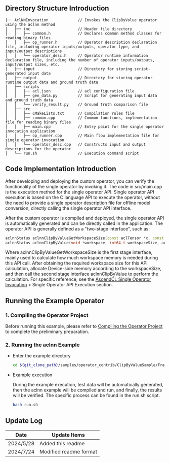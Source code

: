 ## Directory Structure Introduction
``` 
├── AclNNInvocation             // Invokes the ClipByValue operator using the aclnn method
│   ├── inc                     // Header file directory
│   │   ├── common.h            // Declares common method classes for reading binary files
│   │   ├── op_runner.h         // Operator description declaration file, including operator inputs/outputs, operator type, and input/output descriptions
│   │   └── operator_desc.h     // Operator runtime information declaration file, including the number of operator inputs/outputs, input/output sizes, etc.
│   ├── input                   // Directory for storing script-generated input data
│   ├── output                  // Directory for storing operator runtime output data and ground truth data
│   ├── scripts
│   │   ├── acl.json            // acl configuration file
│   │   ├── gen_data.py         // Script for generating input data and ground truth data
│   │   └── verify_result.py    // Ground truth comparison file
│   ├── src
│   │   ├── CMakeLists.txt      // Compilation rules file
│   │   ├── common.cpp          // Common functions, implementation file for reading binary files
│   │   ├── main.cpp            // Entry point for the single operator invocation application
│   │   ├── op_runner.cpp       // Main flow implementation file for single operator invocation
│   │   └── operator_desc.cpp   // Constructs input and output descriptions for the operator
│   └── run.sh                  // Execution command script
``` 

## Code Implementation Introduction
After developing and deploying the custom operator, you can verify the functionality of the single operator by invoking it. The code in src/main.cpp is the execution method for the single operator API. Single operator API execution is based on the C language API to execute the operator, without the need to provide a single operator description file for offline model conversion, directly calling the single operator API interface.

After the custom operator is compiled and deployed, the single operator API is automatically generated and can be directly called in the application. The operator API is generally defined as a "two-stage interface", such as:
   ```cpp    
   aclnnStatus aclnnClipByValueGetWorkspaceSize(const aclTensor *x, const aclTensor *clipValueMin, const aclTensor *clipValueMax, const aclTensor *out, uint64_t *workspaceSize, aclOpExecutor **executor);
   aclnnStatus aclnnClipByValue(void *workspace, int64_t workspaceSize, aclOpExecutor **executor, aclrtStream stream);
   ```
Where aclnnClipByValueGetWorkspaceSize is the first stage interface, mainly used to calculate how much workspace memory is needed during this API call. After obtaining the required workspace size for this API calculation, allocate Device-side memory according to the workspaceSize, and then call the second stage interface aclnnClipByValue to perform the calculation. For specific reference, see the [AscendCL Single Operator Invocation](https://hiascend.com/document/redirect/CannCommunityAscendCInVorkSingleOp) > Single Operator API Execution section.

## Running the Example Operator
### 1. Compiling the Operator Project
Before running this example, please refer to [Compiling the Operator Project](../README.en.md#operatorcompile) to complete the preliminary preparation.

### 2. Running the aclnn Example

  - Enter the example directory

    ```bash
    cd ${git_clone_path}/samples/operator_contrib/ClipByValueSample/FrameworkLaunch/AclNNInvocation
    ```
  - Example execution    

    During the example execution, test data will be automatically generated, then the aclnn example will be compiled and run, and finally, the results will be verified. The specific process can be found in the run.sh script.

    ```bash
    bash run.sh
    ```

## Update Log
  | Date | Update Items |
|----|------|
| 2024/5/28 | Added this readme |
| 2024/7/24 | Modified readme format |